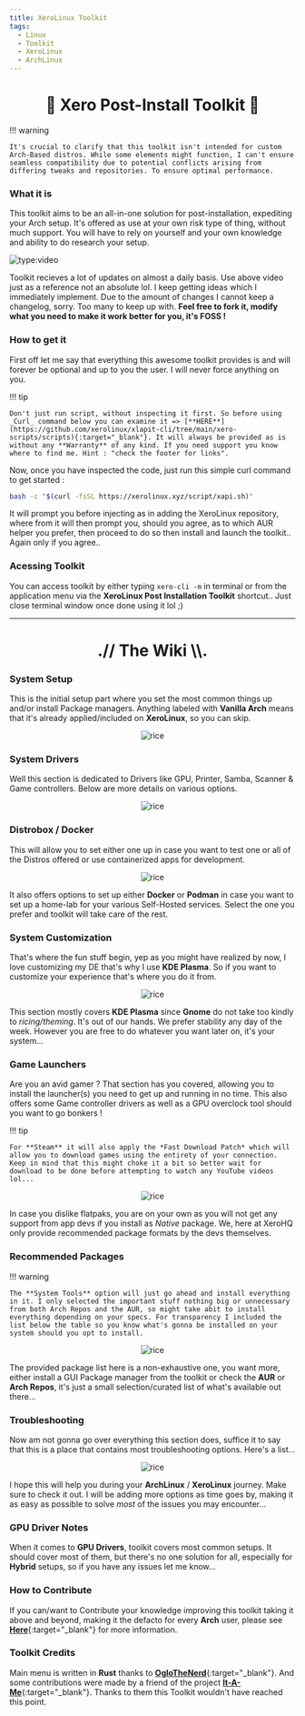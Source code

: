 ```yaml
---
title: XeroLinux Toolkit
tags:
  - Linux
  - Toolkit
  - XeroLinux
  - ArchLinux
---
```


<h1 align="center">🐧 Xero Post-Install Toolkit 🐧</h1>

!!! warning

    It's crucial to clarify that this toolkit isn't intended for custom Arch-Based distros. While some elements might function, I can't ensure seamless compatibility due to potential conflicts arising from differing tweaks and repositories. To ensure optimal performance.

### What it is

This toolkit aims to be an all-in-one solution for post-installation, expediting your Arch setup. It's offered as use at your own risk type of thing, without much support. You will have to rely on yourself and your own knowledge and ability to do research your setup.

![type:video](https://www.youtube.com/embed/bEFBO2QRN8E)

Toolkit recieves a lot of updates on almost a daily basis. Use above video just as a reference not an absolute lol. I keep getting ideas which I immediately implement. Due to the amount of changes I cannot keep a changelog, sorry. Too many to keep up with. **Feel free to fork it, modify what you need to make it work better for you, it's FOSS !**

### How to get it

First off let me say that everything this awesome toolkit provides is and will forever be optional and up to you the user. I will never force anything on you.

!!! tip

    Don't just run script, without inspecting it first. So before using _Curl_ command below you can examine it => [**HERE**](https://github.com/xerolinux/xlapit-cli/tree/main/xero-scripts/scripts){:target="_blank"}. It will always be provided as is without any **Warranty** of any kind. If you need support you know where to find me. Hint : "check the footer for links".

Now, once you have inspected the code, just run this simple curl command to get started :

```Bash
bash -c "$(curl -fsSL https://xerolinux.xyz/script/xapi.sh)"
```

It will prompt you before injecting as in adding the XeroLinux repository, where from it will then prompt you, should you agree, as to which AUR helper you prefer, then proceed to do so then install and launch the toolkit.. Again only if you agree..

### Acessing Toolkit

You can access toolkit by either typing `xero-cli -m` in terminal or from the application menu via the **XeroLinux Post Installation Toolkit** shortcut.. Just close terminal window once done using it lol ;)

---

<h1 align="center">.// The Wiki \\.</h1>

### System Setup

This is the initial setup part where you set the most common things up and/or install Package managers. Anything labeled with **Vanilla Arch** means that it's already applied/included on **XeroLinux**, so you can skip.

<p align="center">
    <img src="https://i.imgur.com/L4cwKF6.png" alt="rice">
</p>

### System Drivers

Well this section is dedicated to Drivers like GPU, Printer, Samba, Scanner & Game controllers. Below are more details on various options.

<p align="center">
    <img src="https://i.imgur.com/J8WQyXC.png" alt="rice">
</p>

### Distrobox / Docker

This will allow you to set either one up in case you want to test one or all of the Distros offered or use containerized apps for development.

<p align="center">
    <img src="https://i.imgur.com/866UqVN.png" alt="rice">
</p>

It also offers options to set up either **Docker** or **Podman** in case you want to set up a home-lab for your various Self-Hosted services. Select the one you prefer and toolkit will take care of the rest.

### System Customization

That's where the fun stuff begin, yep as you might have realized by now, I love customizing my DE that's why I use **KDE Plasma**. So if you want to customize your experience that's where you do it from.

<p align="center">
    <img src="https://i.imgur.com/7fy8Kqw.png" alt="rice">
</p>

This section mostly covers **KDE Plasma** since **Gnome** do not take too kindly to *ricing/theming*. It's out of our hands. We prefer stability any day of the week. However you are free to do whatever you want later on, it's your system...

### Game Launchers

Are you an avid gamer ? That section has you covered, allowing you to install the launcher(s) you need to get up and running in no time. This also offers some Game controller drivers as well as a GPU overclock tool should you want to go bonkers !

!!! tip

    For **Steam** it will also apply the *Fast Download Patch* which will allow you to download games using the entirety of your connection. Keep in mind that this might choke it a bit so better wait for download to be done before attempting to watch any YouTube videos lol...

<p align="center">
    <img src="https://i.imgur.com/Gx5MnlQ.png" alt="rice">
</p>

In case you dislike flatpaks, you are on your own as you will not get any support from app devs if you install as *Native* package. We, here at XeroHQ only provide recommended package formats by the devs themselves.

### Recommended Packages

!!! warning

    The **System Tools** option will just go ahead and install everything in it. I only selected the important stuff nothing big or unnecessary from both Arch Repos and the AUR, so might take abit to install everything depending on your specs. For transparency I included the list below the table so you know what's gonna be installed on your system should you opt to install.

<p align="center">
    <img src="https://i.imgur.com/7poISv1.png" alt="rice">
</p>

The provided package list here is a non-exhaustive one, you want more, either install a GUI Package manager from the toolkit or check the **AUR** or **Arch Repos**, it's just a small selection/curated list of what's available out there...

### Troubleshooting

Now am not gonna go over everything this section does, suffice it to say that this is a place that contains most troubleshooting options. Here's a list...

<p align="center">
    <img src="https://i.imgur.com/Ab9FKiV.png" alt="rice">
</p>

I hope this will help you during your **ArchLinux** / **XeroLinux** journey. Make sure to check it out. I will be adding more options as time goes by, making it as easy as possible to solve *most* of the issues you may encounter...

### GPU Driver Notes

When it comes to **GPU Drivers**, toolkit covers most common setups. It should cover most of them, but there's no one solution for all, especially for **Hybrid** setups, so if you have any issues let me know...

### How to Contribute

If you can/want to Contribute your knowledge improving this toolkit taking it above and beyond, making it the defacto for every **Arch** user, please see [**Here**](https://github.com/xerolinux/xlapit-cli/wiki/User-Contribution){:target="_blank"} for more information.

### Toolkit Credits

Main menu is written in **Rust** thanks to [**OgloTheNerd**](https://github.com/Oglo12){:target="_blank"}. And some contributions were made by a friend of the project [**It-A-Me**](https://github.com/it-a-me){:target="_blank"}. Thanks to them this Toolkit wouldn't have reached this point.
